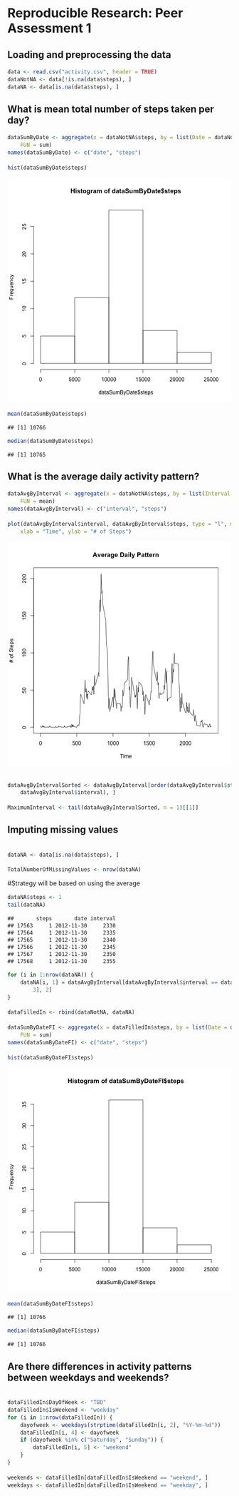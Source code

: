 # Reproducible Research: Peer Assessment 1


## Loading and preprocessing the data

```r
data <- read.csv("activity.csv", header = TRUE)
dataNotNA <- data[!is.na(data$steps), ]
dataNA <- data[is.na(data$steps), ]
```


## What is mean total number of steps taken per day?

```r
dataSumByDate <- aggregate(x = dataNotNA$steps, by = list(Date = dataNotNA$date), 
    FUN = sum)
names(dataSumByDate) <- c("date", "steps")

hist(dataSumByDate$steps)
```

![plot of chunk unnamed-chunk-2](figure/unnamed-chunk-2.png) 

```r
mean(dataSumByDate$steps)
```

```
## [1] 10766
```

```r
median(dataSumByDate$steps)
```

```
## [1] 10765
```


## What is the average daily activity pattern?

```r
dataAvgByInterval <- aggregate(x = dataNotNA$steps, by = list(Interval = dataNotNA$interval), 
    FUN = mean)
names(dataAvgByInterval) <- c("interval", "steps")

plot(dataAvgByInterval$interval, dataAvgByInterval$steps, type = "l", main = "Average Daily Pattern", 
    xlab = "Time", ylab = "# of Steps")
```

![plot of chunk unnamed-chunk-3](figure/unnamed-chunk-3.png) 

```r

dataAvgByIntervalSorted <- dataAvgByInterval[order(dataAvgByInterval$steps, 
    dataAvgByInterval$interval), ]

MaximumInterval <- tail(dataAvgByIntervalSorted, n = 1)[[1]]
```

## Imputing missing values

```r

dataNA <- data[is.na(data$steps), ]

TotalNumberOfMissingValues <- nrow(dataNA)
```

#Strategy will be based on using the average 

```r
dataNA$steps <- 1
tail(dataNA)
```

```
##       steps       date interval
## 17563     1 2012-11-30     2330
## 17564     1 2012-11-30     2335
## 17565     1 2012-11-30     2340
## 17566     1 2012-11-30     2345
## 17567     1 2012-11-30     2350
## 17568     1 2012-11-30     2355
```

```r
for (i in 1:nrow(dataNA)) {
    dataNA[i, 1] = dataAvgByInterval[dataAvgByInterval$interval == dataNA[i, 
        3], 2]
}

dataFilledIn <- rbind(dataNotNA, dataNA)

dataSumByDateFI <- aggregate(x = dataFilledIn$steps, by = list(Date = dataFilledIn$date), 
    FUN = sum)
names(dataSumByDateFI) <- c("date", "steps")

hist(dataSumByDateFI$steps)
```

![plot of chunk unnamed-chunk-5](figure/unnamed-chunk-5.png) 

```r
mean(dataSumByDateFI$steps)
```

```
## [1] 10766
```

```r
median(dataSumByDateFI$steps)
```

```
## [1] 10766
```

## Are there differences in activity patterns between weekdays and weekends?

```r

dataFilledIn$DayOfWeek <- "TBD"
dataFilledIn$IsWeekend <- "weekday"
for (i in 1:nrow(dataFilledIn)) {
    dayofweek <- weekdays(strptime(dataFilledIn[i, 2], "%Y-%m-%d"))
    dataFilledIn[i, 4] <- dayofweek
    if (dayofweek %in% c("Saturday", "Sunday")) {
        dataFilledIn[i, 5] <- "weekend"
    }
}

weekends <- dataFilledIn[dataFilledIn$IsWeekend == "weekend", ]
weekdays <- dataFilledIn[dataFilledIn$IsWeekend == "weekday", ]

```

